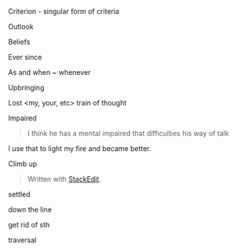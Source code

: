 
Criterion - singular form of criteria

Outlook

Beliefs

Ever since 

As and when ~ whenever

Upbringing

Lost <my, your, etc> train of thought

Impaired
> I think he has a mental impaired that difficulties his way of talk

I use that to light my fire and became better.

Climb up 
> Written with [StackEdit](https://stackedit.io/).

settled

down the line

get rid of sth

traversal
